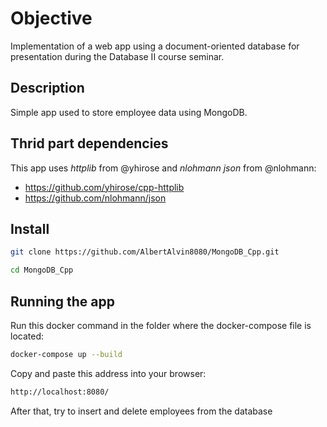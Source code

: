 # Objective
Implementation of a web app using a document-oriented database for presentation during the Database II course seminar.

## Description
Simple app used to store employee data using MongoDB.

## Thrid part dependencies
This app uses _httplib_ from @yhirose and _nlohmann json_ from @nlohmann:
- https://github.com/yhirose/cpp-httplib
- https://github.com/nlohmann/json

## Install
```bash
git clone https://github.com/AlbertAlvin8080/MongoDB_Cpp.git
```

```bash
cd MongoDB_Cpp
```

## Running the app
Run this docker command in the folder where the docker-compose file is located:
```bash
docker-compose up --build
```

Copy and paste this address into your browser:
```bash
http://localhost:8080/
```

After that, try to insert and delete employees from the database
